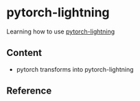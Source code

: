 # pytorch-lightning
Learning how to use [pytorch-lightning](https://github.com/PyTorchLightning/pytorch-lightning)

## Content
- pytorch transforms into pytorch-lightning

## Reference
